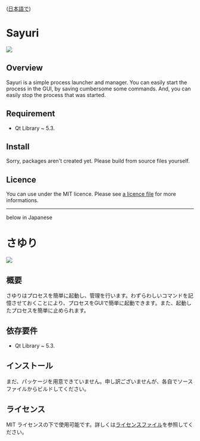 ([日本語で](#%E3%81%95%E3%82%86%E3%82%8A))

Sayuri 
======

![](http://furaku.orz.hm/github/sayuri/images/application.png)

## Overview
Sayuri is a simple process launcher and manager. You can easily start the process in the GUI, by saving cumbersome some commands. And, you can easily stop the process that was started.

## Requirement
* Qt Library ~ 5.3.

## Install
Sorry, packages aren't created yet. Please build from source files yourself.

## Licence
You can use under the MIT licence. Please see [a licence file](LICENSE) for more informations.

------


below in Japanese

さゆり
======

![](http://furaku.orz.hm/github/sayuri/images/application-jp.png)

## 概要
さゆりはプロセスを簡単に起動し、管理を行います。わずらわしいコマンドを記憶させておくことにより、プロセスをGUIで簡単に起動できます。また、起動したプロセスを簡単に止められます。

## 依存要件
* Qt Library ~ 5.3.

## インストール
まだ、パッケージを用意できていません。申し訳ございませんが、各自でソースファイルからビルドしてください。

## ライセンス
MIT ライセンスの下で使用可能です。詳しくは[ライセンスファイル](LICENSE)を参照してください。
